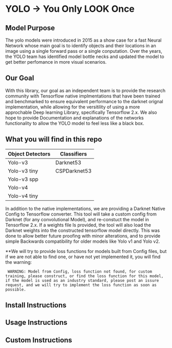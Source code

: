 # YOLO -> You Only LOOK Once

## Model Purpose 
The yolo models were introduced in 2015 as a show case for a fast Neural Network whose main goal is to identify objects and their locations in an image using a single forward pass or a single conputation. Over the years, the YOLO team has identified model bottle necks and updated the model to get better perfomance in more visual scenarios. 

## Our Goal
With this library, our goal as an independent team is to provide the research community with Tensorflow native implmentations that have been trained and benchmarked to ensure equivalent performance to the darknet orignal implementation, while allowing for the versitility of using a more approchable Deep learning Library, specifically Tensorflow 2.x. We also hope to provide Documentation and explanations of the networks functionality to allow the YOLO model to feel less like a black box. 

## What you will find in this repo

| Object Detectors | Classifiers      |
| ---------------- | ---------------- |
| Yolo-v3          | Darknet53        |
| Yolo-v3 tiny     | CSPDarknet53     |
| Yolo-v3 spp      |
| Yolo-v4          |
| Yolo-v4 tiny     |

In addition to the native implementations, we are providing a Darknet Native Config to Tensorflow converter. This tool will take a custom config from Darknet (for any convolutional Model), and re-constuct the model in Tensorflow 2.x. If a weights file Is provided, the tool will also load the Darknet weights into the constructed tensorflow model directly. This was done to allow better future proofing with minor alterations, and to provide simple Backwards compatibility for older models like Yolo v1 and Yolo v2. 

**We will try to provide loss functions for models built from Config files, but if we are not able to find one, or have not yet implemented it, you will find the warning:

``` WARNING: Model from Config, loss function not found, for custom training, please construct, or find the loss function for this model, if the model is used as an industry standard, please post an issure request, and we will try to implement the loss function as soon as possible.``` 

## Install Instructions


## Usage Instructions


## Custom Instructions



